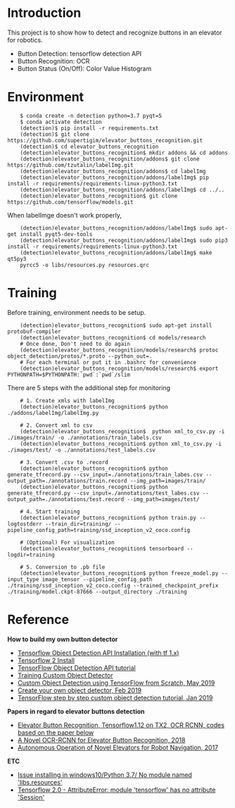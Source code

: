 Introduction  
============

This project is to show how to detect and recognize buttons in an elevator for robotics.  

- Button Detection: tensorflow detection API  
- Button Recognition: OCR  
- Button Status (On/Off): Color Value Histogram   

Environment  
===========   

```  
    $ conda create -n detection python=3.7 pyqt=5
    $ conda activate detection  
    (detection)$ pip install -r requirements.txt  
    (detection)$ git clone https://github.com/supertigim/elevator_buttons_recognition.git  
    (detection)$ cd elevator_buttons_recognition
    (detection)elevator_buttons_recognition$ mkdir addons && cd addons  
    (detection)elevator_buttons_recognition/addons$ git clone https://github.com/tzutalin/labelImg.git  
    (detection)elevator_buttons_recognition/addons$ cd labelImg  
    (detection)elevator_buttons_recognition/addons/labelImg$ pip install -r requirements/requirements-linux-python3.txt
    (detection)elevator_buttons_recognition/addons/labelImg$ cd ../..
    (detection)elevator_buttons_recognition$ git clone https://github.com/tensorflow/models.git
```  

When labelImge doesn't work properly,  

```
    (detection)elevator_buttons_recognition/addons/labelImg$ sudo apt-get install pyqt5-dev-tools  
    (detection)elevator_buttons_recognition/addons/labelImg$ sudo pip3 install -r requirements/requirements-linux-python3.txt  
    (detection)elevator_buttons_recognition/addons/labelImg$ make qt5py3  
    pyrcc5 -o libs/resources.py resources.qrc  
```

Training  
========  

Before training, environment needs to be setup.   

```  
    (detection)elevator_buttons_recognition$ sudo apt-get install protobuf-compiler
    (detection)elevator_buttons_recognition$ cd models/research
    # Once done, Don't need to do again
    (detection)elevator_buttons_recognition/models/research$ protoc object_detection/protos/*.proto --python_out=.
    # For each terminal or put it in .bashrc for convenience
    (detection)elevator_buttons_recognition/models/research$ export PYTHONPATH=$PYTHONPATH:`pwd`:`pwd`/slim
```

There are 5 steps with the additional step for monitoring 

```  
    # 1. Create xmls with labelImg
    (detection)elevator_buttons_recognition$ python ./addons/labelImg/labelImg.py 

    # 2. Convert xml to csv 
    (detection)elevator_buttons_recognition$  python xml_to_csv.py -i ./images/train/ -o ./annotations/train_labels.csv
    (detection)elevator_buttons_recognition$ python xml_to_csv.py -i ./images/test/ -o ./annotations/test_labels.csv

    # 3. Convert .csv to .record
    (detection)elevator_buttons_recognition$ python generate_tfrecord.py --csv_input=./annotations/train_labes.csv --output_path=./annotations/train.record --img_path=images/train/
    (detection)elevator_buttons_recognition$ python generate_tfrecord.py --csv_input=./annotations/test_labes.csv --output_path=./annotations/test.record --img_path=images/test/

    # 4. Start training   
    (detection)elevator_buttons_recognition$ python train.py --logtostderr --train_dir=training/ --pipeline_config_path=training/ssd_inception_v2_coco.config

    # (Optional) For visualization 
    (detection)elevator_buttons_recognition$ tensorboard --logdir=training

    # 5. Conversion to .pb file
    (detection)elevator_buttons_recognition$ python freeze_model.py --input_type image_tensor --pipeline_config_path ./training/ssd_inception_v2_coco.config --trained_checkpoint_prefix ./training/model.ckpt-87666 --output_directory ./training
```  

Reference  
=========  

**How to build my own button detector**  

- [Tensorflow Object Detection API Installation (with tf 1.x)](https://github.com/tensorflow/models/blob/master/research/object_detection/g3doc/installation.md)
- [Tensorflow 2 Install](https://www.tensorflow.org/install)  
- [TensorFlow Object Detection API tutorial](https://tensorflow-object-detection-api-tutorial.readthedocs.io/en/latest/index.html)  
- [Training Custom Object Detector](https://tensorflow-object-detection-api-tutorial.readthedocs.io/en/latest/training.html)  
- [Custom Object Detection using TensorFlow from Scratch, May 2019](https://towardsdatascience.com/custom-object-detection-using-tensorflow-from-scratch-e61da2e10087)  
- [Create your own object detector, Feb 2019](https://towardsdatascience.com/creating-your-own-object-detector-ad69dda69c85)  
- [TensorFlow step by step custom object detection tutorial, Jan 2019](https://medium.com/analytics-vidhya/tensorflow-step-by-step-custom-object-detection-tutorial-d7ae840a74e2)  


**Papers in regard to elevator buttons detection**  

- [Elevator Button Recognition, Tensorflow1.12 on TX2, OCR RCNN, codes based on the paper below](https://github.com/zhudelong/ocr-rcnn-v2/tree/master/src/button_recognition/scripts/ocr_rcnn_lib)  
- [A Novel OCR-RCNN for Elevator Button Recognition, 2018](http://www.ee.cuhk.edu.hk/~tgli/TingguangLi_files/IROS18_2028_FI.pdf)
- [Autonomous Operation of Novel Elevators for Robot Navigation, 2017](http://ai.stanford.edu/~olga/papers/icra10-OperationOfNovelElevators.pdf)

**ETC**    
 
- [Issue installing in windows10/Python 3.7/ No module named 'libs.resources'](https://github.com/tzutalin/labelImg/issues/475)  
- [Tensorflow 2.0 - AttributeError: module 'tensorflow' has no attribute 'Session'](https://stackoverflow.com/questions/55142951/tensorflow-2-0-attributeerror-module-tensorflow-has-no-attribute-session)  